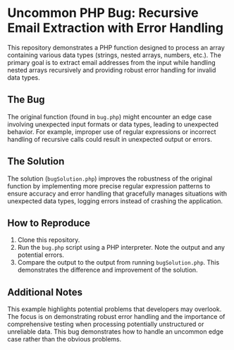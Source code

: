 # Uncommon PHP Bug: Recursive Email Extraction with Error Handling

This repository demonstrates a PHP function designed to process an array containing various data types (strings, nested arrays, numbers, etc.). The primary goal is to extract email addresses from the input while handling nested arrays recursively and providing robust error handling for invalid data types.

## The Bug
The original function (found in `bug.php`) might encounter an edge case involving unexpected input formats or data types, leading to unexpected behavior. For example, improper use of regular expressions or incorrect handling of recursive calls could result in unexpected output or errors.

## The Solution
The solution (`bugSolution.php`) improves the robustness of the original function by implementing more precise regular expression patterns to ensure accuracy and error handling that gracefully manages situations with unexpected data types, logging errors instead of crashing the application.

## How to Reproduce
1. Clone this repository.
2. Run the `bug.php` script using a PHP interpreter. Note the output and any potential errors.
3. Compare the output to the output from running `bugSolution.php`. This demonstrates the difference and improvement of the solution.

## Additional Notes
This example highlights potential problems that developers may overlook. The focus is on demonstrating robust error handling and the importance of comprehensive testing when processing potentially unstructured or unreliable data.  This bug demonstrates how to handle an uncommon edge case rather than the obvious problems.